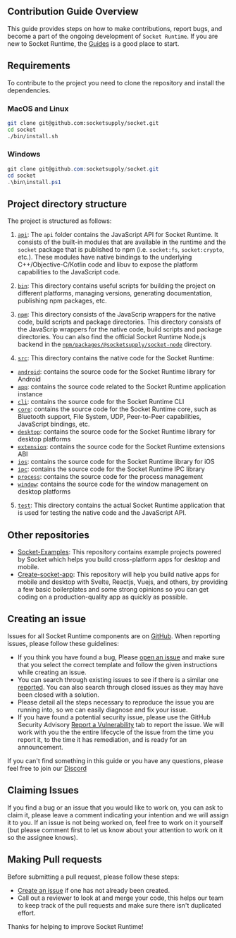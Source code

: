 ## Contribution Guide Overview
This guide provides steps on how to make contributions, report bugs, and become a part of the ongoing development of `Socket Runtime`.
If you are new to Socket Runtime, the [Guides](https://socketsupply.co/guides/) is a good place to start.

## Requirements
To contribute to the project you need to clone the repository and install the dependencies.

### MacOS and Linux

```bash
git clone git@github.com:socketsupply/socket.git
cd socket
./bin/install.sh
```
### Windows

```powershell
git clone git@github.com:socketsupply/socket.git
cd socket
.\bin\install.ps1
```

## Project directory structure

The project is structured as follows:

1. [`api`](https://github.com/socketsupply/socket/tree/master/api): The `api` folder contains the JavaScript API for Socket Runtime.
It consists of the built-in modules that are available in the runtime and the `socket` package that is published to npm (i.e. `socket:fs`, `socket:crypto`, etc.).
These modules have native bindings to the underlying C++/Objective-C/Kotlin code and libuv to expose the platform
capabilities to the JavaScript code.

2. [`bin`](https://github.com/socketsupply/socket/tree/master/bin): This directory contains useful scripts for building the project on different platforms, managing versions, generating documentation, publishing npm packages, etc.

3. [`npm`](https://github.com/socketsupply/socket/tree/master/npm): This directory consists of the JavaScrip wrappers for the native code, build scripts and package directories.
This directory consists of the JavaScrip wrappers for the native code, build scripts and package directories.
You can also find the official Socket Runtime Node.js backend in the
[`npm/packages/@socketsupply/socket-node`](https://github.com/socketsupply/socket/tree/master/npm/packages/%40socketsupply/socket-node) directory.

4. [`src`](https://github.com/socketsupply/socket/tree/master/src): This directory contains the native code for the Socket Runtime:
- [`android`](https://github.com/socketsupply/socket/tree/master/src/android): contains the source code for the Socket Runtime library for Android
- [`app`](https://github.com/socketsupply/socket/tree/master/src/app): contains the source code related to the Socket Runtime application instance
- [`cli`](https://github.com/socketsupply/socket/tree/master/src/cli): contains the source code for the Socket Runtime CLI
- [`core`](https://github.com/socketsupply/socket/tree/master/src/core): contains the source code for the Socket Runtime core, such as Bluetooth support, File System, UDP, Peer-to-Peer capabilities, JavaScript bindings, etc.
- [`desktop`](https://github.com/socketsupply/socket/tree/master/src/desktop): contains the source code for the Socket Runtime library for desktop platforms
- [`extension`](https://github.com/socketsupply/socket/tree/master/src/extension): contains the source code for the Socket Runtime extensions ABI
- [`ios`](https://github.com/socketsupply/socket/tree/master/src/ios): contains the source code for the Socket Runtime library for iOS
- [`ipc`](https://github.com/socketsupply/socket/tree/master/src/ipc): contains the source code for the Socket Runtime IPC library
- [`process`](https://github.com/socketsupply/socket/tree/master/src/process): contains the source code for the process management
- [`window`](https://github.com/socketsupply/socket/tree/master/src/window): contains the source code for the window management on desktop platforms

5. [`test`](https://github.com/socketsupply/socket/tree/master/src/test): This directory contains the actual Socket Runtime application that is used for testing the native code and the JavaScript API.


## Other repositories
- [Socket-Examples](https://github.com/socketsupply/socket-examples): This repository contains example projects powered by Socket which helps you build cross-platform apps for desktop and mobile.
- [Create-socket-app](https://github.com/socketsupply/create-socket-app): This repository will help you build native apps for mobile and desktop with Svelte, Reactjs, Vuejs, and others, by providing a few basic boilerplates and some strong opinions so you can get coding on a production-quality app as quickly as possible.

## Creating an issue
Issues for all Socket Runtime components are on [GitHub](https://github.com/socketsupply/socket). When reporting issues, please follow these guidelines:
- If you think you have found a bug, Please [open an issue](https://github.com/socketsupply/socket/issues/new) and make sure that you select the correct template and follow the given instructions while creating an issue.
- You can search through existing issues to see if there is a similar one [reported](https://github.com/socketsupply/socket/issues). You can also search through closed issues as they may have been closed with a solution.
- Please detail all the steps necessary to reproduce the issue you are running into, so we can easily diagnose and fix your issue.
- If you have found a potential security issue, please use the GitHub Security Advisory [Report a Vulnerability](https://github.com/socketsupply/socket/security/advisories/new) tab to report the issue. We will work with you the the entire lifecycle of the issue from the time you report it, to the time it has remediation, and is ready for an announcement.

If you can't find something in this guide or you have any questions, please feel free to join our [Discord](https://discord.com/invite/YPV32gKCsH)

## Claiming Issues
If you find a bug or an issue that you would like to work on, you can ask to claim it, please leave a comment indicating your intention and we will assign it to you. If an issue is not being worked on, feel free to work on it yourself (but please comment first to let us know about your attention to work on it so the assignee knows).

## Making Pull requests
Before submitting a pull request, please follow these steps:
- [Create an issue](https://github.com/socketsupply/socket/issues/new) if one has not already been created.
- Call out a reviewer to look at and merge your code, this helps our team to keep track of the pull requests and make sure there isn't duplicated effort.

Thanks for helping to improve Socket Runtime!
